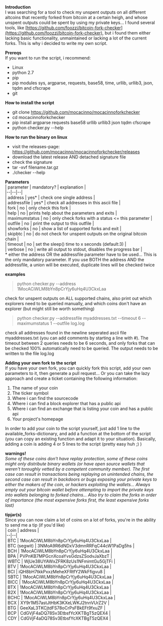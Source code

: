 ﻿**Introduction**  
I was searching for a tool to check my unspent outputs on all different altcoins that recently forked  from bitcoin at a certain heigh, and whose unspent outputs could be spent by using my private keys... I found several tools, like [https://github.com/foozzi/bitcoin-fork-checker](https://github.com/foozzi/bitcoin-fork-checker), but i found them either lacking basic functionality, unmaintained or lacking a lot of the current forks. This is why i decided to write my own script.  
  
**Prereqs**  
If you want to run the script, i recommend:  
  
 - Linux
 - python 2.7
 - pip
 - pip modules sys, argparse, requests, base58, time, urllib, urllib3, json, tqdm and cfscrape
 - git
  
**How to install the script**  
  
 - git clone https://github.com/mocacinno/mocacinnoforkchecker
 - cd mocacinnoforkchecker
 - pip install argparse requests base58 urllib urllib3 json tqdm cfscrape
 - python checker.py --help
  
**How to run the binary on linux**  
  
 - visit the releases-page: https://github.com/mocacinno/mocacinnoforkchecker/releases
 - download the latest release AND detached signature file
 - check the signature
 - tar -xvf filename.tar.gz
 - ./checker --help
  
**Parameters**  
| parameter | mandatory?  | explanation |  
|--|--|--|  
| address | yes* | check one single address |  
| addressfile | yes* | check all addresses in this ascii file |  
| fork | no | only check this fork |  
| help | no | prints help about the parameters and exits |  
| maximumstatus | no | only check forks with a status <= this parameter |  
| outfile | no | print the output to this outfile |  
| showforks | no | show a list of supported forks and exit |  
| skipbtc | no | do not check for unspent outputs on the original bitcoin chain |  
| timeout | no | set the sleep() time to x seconds (default:3) |  
| verbose | no | write all output to stdout, disables the progress bar |  
\* either the address OR the addressfile parameter have to be used... This is the only mandatory parameter. If you use BOTH the address AND the addressfile, a union will be executed, duplicate lines will be checked twice  
   
 **examples**  
  
> python checker.py --address 1MocACiWLM8bYn8pCrYjy6uHq4U3CkxLaa  
  
check for unspent outputs on ALL supported chains, also print out which explorers need to be queried manually, and which coins don't have an explorer (but might still be worth something)  
>python checker.py --addressfile myaddresses.txt --timeout 6 --maximumstatus 1 --outfile log.log  
  
check all addresses found in the newline seperated ascii file myaddresses.txt (you can add comments by starting a line with #). The timeout between 2 queries needs to be 6 seconds, and only forks that can be checked 100% automatically need to be queried. The output needs to be written to the file log.log  
  
**Adding your own fork to the script**  
If you have your own fork, you can quickly fork this script, add your own parameters to it, then generate a pull request... Or you can take the lazy approach and create a ticket containing the following information:  
  
 1. The name of your coin
 2. The ticker symbol
 3. Where i can find the sourcecode
 4. Where i can find a block explorer that has a public api
 5. Where i can find an exchange that is listing your coin and has a public api
 6. Your project's homepage
  
In order to add your coin to the script yourself, just add 1 line to the available_forks-dictionary, and add a function at the bottom of the script (you can copy an existing function and adapt it to your situation). Basically, adding a coin is adding 4 or 5 lines to the script (pretty easy huh ;) )  
  
**warnings!**  
*Some of these coins don't have replay protection, some of these coins might only distribute binary wallets (or have open source wallets that weren't toroughly vetted by a competent community member). The first case can result in transactions being replaying on unintended chains, the second case can result in backdoors or bugs exposing your private keys to either the makers of the coin, or hackers exploiting the wallets... Always empty out your bitcoin wallet before attempting to import the private keys into wallets belonging to forked chains... Also try to claim the forks in order of importance (the most expensive forks first, the least expensive forks last)*  
  
**tipjar(s)**  
Since you can now claim a lot of coins on a lot of forks, you're in the ability to send me a tip (if you'd like)  
| coin | address |  
|--|--|  
| BTC | 1MocACiWLM8bYn8pCrYjy6uHq4U3CkxLaa |  
| BTC (segwit) | 3NMoA9R6dNDxV3dmnRRFqC44cW1PaDg5hs |  
| BCH | 1MocACiWLM8bYn8pCrYjy6uHq4U3CkxLaa |  
| BPA | PVPnKB7MPGcnXcoaYvsGdzsZSodvJaXbzT |  
| WBTC | WjUe38UYAWxZFRK8zUs1NFmimtGu5GjTFi |  
| BTV | 1MocACiWLM8bYn8pCrYjy6uHq4U3CkxLaa |  
| BCI | iQH8bH7tkkPxxzMeheXFRtfY2WkFfigvu8 |  
| SBTC | 1MocACiWLM8bYn8pCrYjy6uHq4U3CkxLaa |  
| BICC | 1MocACiWLM8bYn8pCrYjy6uHq4U3CkxLaa |  
| BTX | 1MocACiWLM8bYn8pCrYjy6uHq4U3CkxLaa |  
| B2X | 1MocACiWLM8bYn8pCrYjy6uHq4U3CkxLaa |  
| BCHC | 1MocACiWLM8bYn8pCrYjy6uHq4U3CkxLaa |  
| BCX | XY9r1M57astJtHbK3KXeLWKJ2tnnVUrZ2V |  
| BTG | GeeXaL3TKCjtdFS78oCrPsFBkEFt9fxuZF |  
| BCP | CdGVjF4aDQ78Sv3EtbsfYcXKTBgT5zQEX4 |  
| CDY | CdGVjF4aDQ78Sv3EtbsfYcXKTBgT5zQEX4 |  

